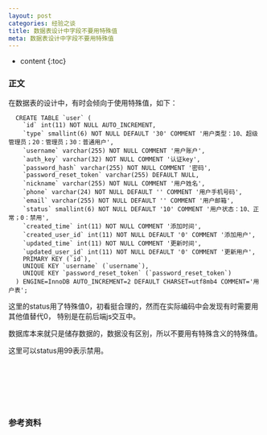 ```yaml
---
layout: post
categories: 经验之谈
title: 数据表设计中字段不要用特殊值
meta: 数据表设计中字段不要用特殊值
---
```

* content
{:toc}

### 正文

在数据表的设计中，有时会倾向于使用特殊值，如下：

```
  CREATE TABLE `user` (
    `id` int(11) NOT NULL AUTO_INCREMENT,
    `type` smallint(6) NOT NULL DEFAULT '30' COMMENT '用户类型：10、超级管理员；20：管理员；30：普通用户',
    `username` varchar(255) NOT NULL COMMENT '用户账户',
    `auth_key` varchar(32) NOT NULL COMMENT '认证key',
    `password_hash` varchar(255) NOT NULL COMMENT '密码',
    `password_reset_token` varchar(255) DEFAULT NULL,
    `nickname` varchar(255) NOT NULL COMMENT '用户姓名',
    `phone` varchar(24) NOT NULL DEFAULT '' COMMENT '用户手机号码',
    `email` varchar(255) NOT NULL DEFAULT '' COMMENT '用户邮箱',
    `status` smallint(6) NOT NULL DEFAULT '10' COMMENT '用户状态：10、正常；0：禁用',
    `created_time` int(11) NOT NULL COMMENT '添加时间',
    `created_user_id` int(11) NOT NULL DEFAULT '0' COMMENT '添加用户',
    `updated_time` int(11) NOT NULL COMMENT '更新时间',
    `updated_user_id` int(11) NOT NULL DEFAULT '0' COMMENT '更新用户',
    PRIMARY KEY (`id`),
    UNIQUE KEY `username` (`username`),
    UNIQUE KEY `password_reset_token` (`password_reset_token`)
  ) ENGINE=InnoDB AUTO_INCREMENT=2 DEFAULT CHARSET=utf8mb4 COMMENT='用户表';
```

这里的status用了特殊值0，初看挺合理的，然而在实际编码中会发现有时需要用其他值替代0，
特别是在前后端js交互中。

数据库本来就只是储存数据的，数据没有区别，所以不要用有特殊含义的特殊值。

这里可以status用99表示禁用。

<br/><br/><br/><br/><br/>
### 参考资料




